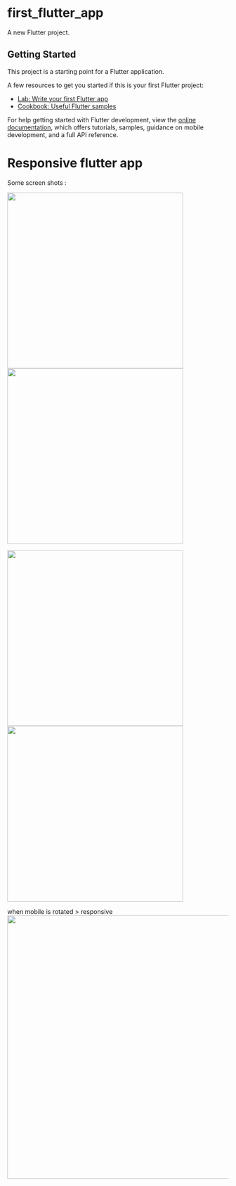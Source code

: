 # first_flutter_app

A new Flutter project.

## Getting Started

This project is a starting point for a Flutter application.

A few resources to get you started if this is your first Flutter project:

- [Lab: Write your first Flutter app](https://docs.flutter.dev/get-started/codelab)
- [Cookbook: Useful Flutter samples](https://docs.flutter.dev/cookbook)

For help getting started with Flutter development, view the
[online documentation](https://docs.flutter.dev/), which offers tutorials,
samples, guidance on mobile development, and a full API reference.

# Responsive flutter app 

Some screen shots : 

<p float="left">
  <img src="assets/images/1.jpg" width="400" />
  <img src="assets/images/2.jpg" width="400" />
  </p>
  <p float="left">
  <img src="assets/images/3.jpg" width="400" />
  <img src="assets/images/4.jpg" width="400" />
  </p>
  when mobile is rotated > responsive
  <img src="assets/images/5.jpg" width="600" />
